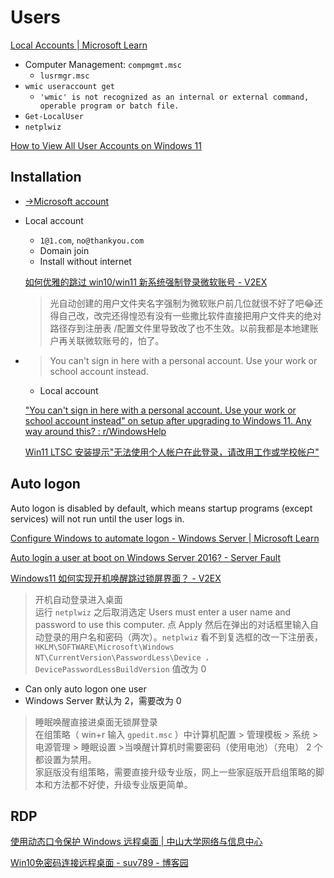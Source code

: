 # Users
[Local Accounts | Microsoft Learn](https://learn.microsoft.com/en-us/windows/security/identity-protection/access-control/local-accounts)

- Computer Management: `compmgmt.msc`
  - `lusrmgr.msc`
- `wmic useraccount get`
  - `'wmic' is not recognized as an internal or external command, operable program or batch file.`
- `Get-LocalUser`
- `netplwiz`

[How to View All User Accounts on Windows 11](https://www.howtogeek.com/how-to-view-all-user-accounts-on-windows-11/)

## Installation
- [→Microsoft account](Microsoft.md)

- Local account
  - `1@1.com`, `no@thankyou.com`
  - Domain join
  - Install without internet

  [如何优雅的跳过 win10/win11 新系统强制登录微软账号 - V2EX](https://www.v2ex.com/t/940889)
  > 光自动创建的用户文件夹名字强制为微软账户前几位就很不好了吧😂还得自己改，改完还得惶恐有没有一些撒比软件直接把用户文件夹的绝对路径存到注册表 /配置文件里导致改了也不生效。以前我都是本地建账户再关联微软账号的，怕了。

- > You can't sign in here with a personal account. Use your work or school account instead.
  - Local account

  ["You can't sign in here with a personal account. Use your work or school account instead" on setup after upgrading to Windows 11. Any way around this? : r/WindowsHelp](https://www.reddit.com/r/WindowsHelp/comments/104rjr7/you_cant_sign_in_here_with_a_personal_account_use/)

  [Win11 LTSC 安装提示"无法使用个人帐户在此登录，请改用工作或学校帐户"](https://techzhi.com/143.htm)

## Auto logon
Auto logon is disabled by default, which means startup programs (except services) will not run until the user logs in.

[Configure Windows to automate logon - Windows Server | Microsoft Learn](https://learn.microsoft.com/en-us/troubleshoot/windows-server/user-profiles-and-logon/turn-on-automatic-logon)

[Auto login a user at boot on Windows Server 2016? - Server Fault](https://serverfault.com/questions/840557/auto-login-a-user-at-boot-on-windows-server-2016)

[Windows11 如何实现开机唤醒跳过锁屏界面？ - V2EX](https://www.v2ex.com/t/1120281)
> 开机自动登录进入桌面  
> 运行 `netplwiz` 之后取消选定 Users must enter a user name and password to use this computer. 点 Apply 然后在弹出的对话框里输入自动登录的用户名和密码（两次）。`netplwiz` 看不到复选框的改一下注册表，  
> `HKLM\SOFTWARE\Microsoft\Windows NT\CurrentVersion\PasswordLess\Device ，DevicePasswordLessBuildVersion` 值改为 0
- Can only auto logon one user
- Windows Server 默认为 2，需要改为 0

> 睡眠唤醒直接进桌面无锁屏登录  
> 在组策略（ win+r 输入 `gpedit.msc` ）中计算机配置 > 管理模板 > 系统 > 电源管理 > 睡眠设置 >当唤醒计算机时需要密码（使用电池）（充电） 2 个都设置为禁用。  
> 家庭版没有组策略，需要直接升级专业版，网上一些家庭版开启组策略的脚本和方法都不好使，升级专业版更简单。

## RDP
[使用动态口令保护 Windows 远程桌面 | 中山大学网络与信息中心](https://inc.sysu.edu.cn/article/1050)

[Win10免密码连接远程桌面 - suv789 - 博客园](https://www.cnblogs.com/suv789/p/17939652)
